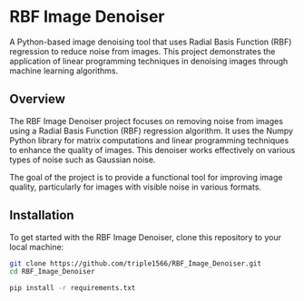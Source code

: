 # RBF Image Denoiser

A Python-based image denoising tool that uses Radial Basis Function (RBF) regression to reduce noise from images. This project demonstrates the application of linear programming techniques in denoising images through machine learning algorithms.

## Overview

The RBF Image Denoiser project focuses on removing noise from images using a Radial Basis Function (RBF) regression algorithm. It uses the Numpy Python library for matrix computations and linear programming techniques to enhance the quality of images. This denoiser works effectively on various types of noise such as Gaussian noise.

The goal of the project is to provide a functional tool for improving image quality, particularly for images with visible noise in various formats.

## Installation

To get started with the RBF Image Denoiser, clone this repository to your local machine:

```bash
git clone https://github.com/triple1566/RBF_Image_Denoiser.git
cd RBF_Image_Denoiser

pip install -r requirements.txt
